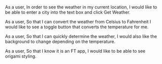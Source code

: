 As a user,
In order to see the weather in my current location,
I would like to be able to enter a city into the text box and click Get Weather.

As a user,
So that I can convert the weather from Celsius to Fahrenheit
I would like to see a toggle button that converts the temperature for me.

As a user,
So that I can quickly determine the weather,
I would also like the background to change depending on the temperature.

As a user,
So that I know it is an FT app,
I would like to be able to see origami styling.
